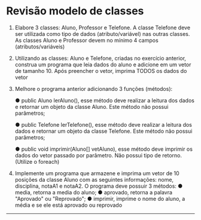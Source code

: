 # Revisão modelo de classes

1. Elabore 3 classes: Aluno, Professor e Telefone.
A classe Telefone deve ser utilizada como tipo de
dados (atributo/variável) nas outras classes. As
classes Aluno e Professor devem no mínimo 4
campos (atributos/variáveis)


2. Utilizando as classes: Aluno e Telefone,
   criadas no exercício anterior, construa um
   programa que leia dados do aluno e adicione
   em um vetor de tamanho 10. Após preencher
   o vetor, imprima TODOS os dados do vetor


3. Melhore o programa anterior adicionando 3 funções (métodos):


   ● public Aluno lerAluno(), esse método deve realizar a leitura
   dos dados e retornar um objeto da classe Aluno. Este
   método não possui parâmetros;

   ● public Telefone lerTelefone(), esse método deve realizar a
   leitura dos dados e retornar um objeto da classe Telefone.
   Este método não possui parâmetros;

   ● public void imprimir(Aluno[] vetAluno), esse método deve
   imprimir os dados do vetor passado por parâmetro. Não
   possui tipo de retorno. (Utilize o foreach)
   

4. Implemente um programa que armazene e imprima um vetor de
   10 posições da classe Aluno com as seguintes informações:
   nome, disciplina, notaA1 e notaA2. O programa deve possuir 3
   métodos:
   ● media, retorna a media do aluno;
   ● aprovado, retorna a palavra "Aprovado" ou "Reprovado";
   ● imprimir, imprime o nome do aluno, a média e se ele está
   aprovado ou reprovado
---